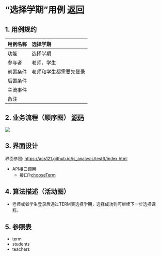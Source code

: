 # “选择学期”用例 [返回](./README.md)
## 1. 用例规约
|用例名称|选择学期|
|-------|:-------------|
|功能|选择学期|
|参与者|老师，学生|
|前置条件|老师和学生都需要先登录|
|后置条件| |
|主流事件| |
|备注| |

## 2. 业务流程（顺序图） [源码](./src/chooseTerm.puml)
![](./images/chooseTerm.png) 

## 3. 界面设计
界面参照: https://acs121.github.io/is_analysis/test6/index.html
* API接口调用
  * 接口1:[chooseTerm](../接口/chooseTerm.md)

## 4. 算法描述（活动图）
* 老师或者学生登录后通过TERM表选择学期，选择成功则可继续下一步选择课程。
## 5. 参照表

- term
- students
- teachers

